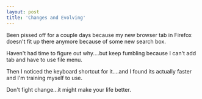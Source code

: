 ```yaml
---
layout: post
title: 'Changes and Evolving'
---
```

Been pissed off for a couple days because my new browser tab in Firefox doesn't fit up there anymore because of some new search box.  

Haven't had time to figure out why....but keep fumbling because I can't add tab and have to use file menu.

Then I noticed the keyboard shortcut for it....and I found its actually faster and I'm training myself to use.

Don't fight change...it might make your life better.